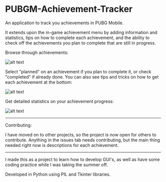 # PUBGM-Achievement-Tracker

An application to track you achievements in PUBG Mobile.

It extends upon the in-game achievement menu by adding information and statistics, tips on how to complete
each achievement, and the ability to check off the achievements you plan to complete that are still in progress. 

Browse through achievements:

![alt text](https://i.imgur.com/kBI1tp7.png?1)

Select "planned" on an achievement if you plan to complete it, or check "completed" if already done. 
You can also see tips and tricks on how to get each achievement at the bottom:

![alt text](https://i.imgur.com/xy7sr8C.png?1)

Get detailed statistics on your achievement progress:

![alt text](https://i.imgur.com/qKYoPEm.png?1)

-----------------------------------------------------------------------------------------------------------------------
Contributing:

I have moved on to other projects, so the project is now open for others to contribute. Anything in the issues tab
needs contributing, but the main thing needed right now is descriptions for each achievement.

-----------------------------------------------------------------------------------------------------------------------

I made this as a project to learn how to develop GUI's, as well as have some coding practice
while I was taking the summer off.

Developed in Python using PIL and Tkinter libraries.
